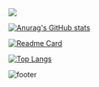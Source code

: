 <img src="https://capsule-render.vercel.app/api?type=venom&color=193549&height=200&section=header&text=developernagk&fontSize=30&fontColor=d9e1e8" />

[![Anurag's GitHub stats](https://github-readme-stats.vercel.app/api?username=developernagk&show_icons=true&theme=nord)](https://github.com/anuraghazra/github-readme-stats)

[![Readme Card](https://github-readme-stats.vercel.app/api/pin/?username=developernagk&repo=STIS)](https://github.com/anuraghazra/github-readme-stats)

[![Top Langs](https://github-readme-stats.vercel.app/api/top-langs/?username=developernagk)](https://github.com/developernagk)

![footer](https://capsule-render.vercel.app/api?type=soft&color=9baec8&height=100&section=footer)
